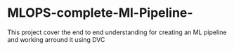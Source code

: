 # MLOPS-complete-Ml-Pipeline-
This project cover the end to end understanding for creating an ML pipeline and working arround it using DVC
